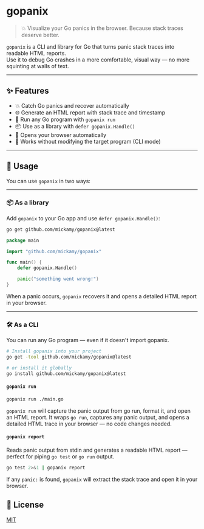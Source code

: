# gopanix

> 💥 Visualize your Go panics in the browser. Because stack traces deserve better.

`gopanix` is a CLI and library for Go that turns panic stack traces into readable HTML reports.  
Use it to debug Go crashes in a more comfortable, visual way — no more squinting at walls of text.

---

## ✨ Features

- 💥 Catch Go panics and recover automatically
- 🌐 Generate an HTML report with stack trace and timestamp
- 🧪 Run any Go program with `gopanix run`
- 📦 Use as a library with `defer gopanix.Handle()`
- 🚀 Opens your browser automatically
- 🧘 Works without modifying the target program (CLI mode)

---

## 🚀 Usage

You can use `gopanix` in two ways:

---

### 📦 As a library

Add `gopanix` to your Go app and use `defer gopanix.Handle()`:

```bash
go get github.com/mickamy/gopanix@latest
```

```go
package main

import "github.com/mickamy/gopanix"

func main() {
	defer gopanix.Handle()

	panic("something went wrong!")
}
```

When a panic occurs, `gopanix` recovers it and opens a detailed HTML report in your browser.

---

### 🛠 As a CLI

You can run any Go program — even if it doesn't import gopanix.

```bash
# Install gopanix into your project
go get -tool github.com/mickamy/gopanix@latest

# or install it globally
go install github.com/mickamy/gopanix@latest
```

#### `gopanix run`

```bash
gopanix run ./main.go
```

`gopanix run` will capture the panic output from go run, format it, and open an HTML report.
It wraps `go run`, captures any panic output, and opens a detailed HTML trace in your browser — no code changes needed.

#### `gopanix report`

Reads panic output from stdin and generates a readable HTML report — perfect for piping `go test` or `go run` output.

```bash
go test 2>&1 | gopanix report
```

If any `panic:` is found, `gopanix` will extract the stack trace and open it in your browser.



## 📄 License

[MIT](./LICENSE)
